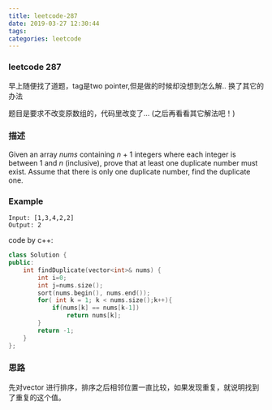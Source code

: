 ```yaml
---
title: leetcode-287
date: 2019-03-27 12:30:44
tags: 
categories: leetcode
---
```


### leetcode 287

早上随便找了道题，tag是two pointer,但是做的时候却没想到怎么解.. 换了其它的办法

题目是要求不改变原数组的，代码里改变了... (之后再看看其它解法吧！)

<!-- more -->

### 描述

Given an array *nums* containing *n* + 1 integers where each integer is between 1 and *n* (inclusive), prove that at least one duplicate number must exist. Assume that there is only one duplicate number, find the duplicate one. 

### Example

```
Input: [1,3,4,2,2]
Output: 2
```

code by c++:

```c++
class Solution {
public:
    int findDuplicate(vector<int>& nums) {
        int i=0;
        int j=nums.size();
        sort(nums.begin(), nums.end());
        for( int k = 1; k < nums.size();k++){
            if(nums[k] == nums[k-1])
                return nums[k];
        }
        return -1;
    }
};
```

### 思路

先对vector 进行排序，排序之后相邻位置一直比较，如果发现重复，就说明找到了重复的这个值。